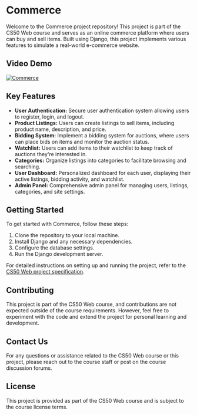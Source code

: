 # Commerce

Welcome to the Commerce project repository! This project is part of the CS50 Web course and serves as an online commerce platform where users can buy and sell items. Built using Django, this project implements various features to simulate a real-world e-commerce website.

## Video Demo

[![Commerce](http://img.youtube.com/vi/U4pmqFhbStQ/0.jpg)](http://www.youtube.com/watch?v=U4pmqFhbStQ)


## Key Features

- **User Authentication:** Secure user authentication system allowing users to register, login, and logout.
- **Product Listings:** Users can create listings to sell items, including product name, description, and price.
- **Bidding System:** Implement a bidding system for auctions, where users can place bids on items and monitor the auction status.
- **Watchlist:** Users can add items to their watchlist to keep track of auctions they're interested in.
- **Categories:** Organize listings into categories to facilitate browsing and searching.
- **User Dashboard:** Personalized dashboard for each user, displaying their active listings, bidding activity, and watchlist.
- **Admin Panel:** Comprehensive admin panel for managing users, listings, categories, and site settings.

## Getting Started

To get started with Commerce, follow these steps:

1. Clone the repository to your local machine.
2. Install Django and any necessary dependencies.
3. Configure the database settings.
4. Run the Django development server.

For detailed instructions on setting up and running the project, refer to the [CS50 Web project specification](https://cs50.harvard.edu/web/2020/projects/2/commerce/).


## Contributing

This project is part of the CS50 Web course, and contributions are not expected outside of the course requirements. However, feel free to experiment with the code and extend the project for personal learning and development.

## Contact Us

For any questions or assistance related to the CS50 Web course or this project, please reach out to the course staff or post on the course discussion forums.

## License

This project is provided as part of the CS50 Web course and is subject to the course license terms.


